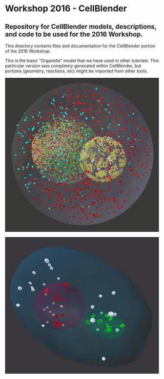 # Workshop 2016 - CellBlender
## Repository for CellBlender models, descriptions, and code to be used for the 2016 Workshop.

This directory contains files and documentation for the CellBlender portion of the 2016 Workshop.

This is the basic "Organelle" model that we have used in other tutorials. This particular version
was completely generated within CellBlender, but portions (geometry, reactions, etc) might be imported
from other tools.

![Organelle Model in CellBlender/MCell](organelle_mcell.gif?raw=true "Organelle Model in CellBlender/MCell")

![Cell1 in CellBlender/MCell](Cell1_Test1.gif?raw=true "Cell1 in CellBlender/MCell")

